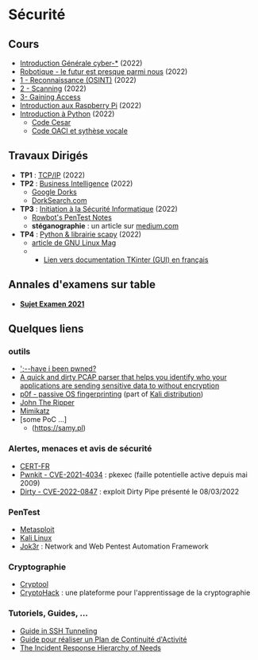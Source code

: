 # Sécurité

## Cours
* [Introduction Générale cyber-*](https://github.com/truillet/ups/blob/master/m2issd/cours/cyber_f%C3%A9vrier_2022.pdf) (2022)
* [Robotique - le futur est presque parmi nous](https://github.com/truillet/ups/blob/master/m2issd/cours/Robotique_fevrier_2022.pdf) (2022)
* [1 - Reconnaissance (OSINT)](https://github.com/truillet/ups/blob/master/m2issd/cours/OSINT_Reconnaissance.pdf) (2022)
* [2 - Scanning](https://github.com/truillet/ups/blob/master/m2issd/cours/Scanning.pdf) (2022)
* [3- Gaining Access](https://github.com/truillet/ups/blob/master/m2issd/cours/Gaining%20Access.pdf)
* [Introduction aux Raspberry Pi](https://github.com/truillet/ups/blob/master/m2issd/cours/Introduction_RPi.pdf) (2022)
* [Introduction à Python](https://github.com/truillet/ups/blob/master/m2issd/cours/Introduction_python.pdf) (2022)
   * [Code Cesar](https://github.com/truillet/ups/blob/master/m2issd/code/ROT13.py)
   * [Code OACI et sythèse vocale](https://github.com/truillet/ups/blob/master/m2issd/code/OACI.zip)
  
## Travaux Dirigés

* **TP1** : [TCP/IP](https://github.com/truillet/ups/blob/master/m2issd/td/TP1_TCP_IP.pdf) (2022)
* **TP2** : [Business Intelligence](https://github.com/truillet/ups/blob/master/m2issd/td/TP2_BUSINT.pdf) (2022)
   * [Google Dorks](https://www.exploit-db.com/google-hacking-database)
   * [DorkSearch.com](https://dorksearch.com)
* **TP3** : [Initiation à la Sécurité Informatique](https://github.com/truillet/ups/blob/master/m2issd/td/TP3_Initiation_Securite.pdf) (2022)
   * [Rowbot's PenTest Notes](https://guide.offsecnewbie.com/shells)
   * **stéganographie** : un article sur [medium.com](https://z3r0trust.medium.com/the-threat-of-digital-steganography-cloaked-malware-to-u-s-critical-infrastructure-systems-c9ccff514029)
* **TP4** : [Python & librairie scapy](https://github.com/truillet/ups/blob/master/m2issd/td/TP4_Python_Scapy.pdf) (2022)
   * [article de GNU Linux Mag](https://connect.ed-diamond.com/GNU-Linux-Magazine/GLMFHS-090/Scapy-le-couteau-suisse-Python-pour-le-reseau)
   * * [Lien vers documentation TKinter (GUI) en français](http://tkinter.fdex.eu/index.html)

## Annales d'examens sur table
* **[Sujet Examen 2021](https://github.com/truillet/ups/blob/master/m2issd/annales/Exam_m2issd_20-21_UE8.pdf)**

## Quelques liens

### outils
* [';--have i been pwned?](https://haveibeenpwned.com)
* [A quick and dirty PCAP parser that helps you identify who your applications are sending sensitive data to without encryption](https://github.com/danielmiessler/Caparser)
* [p0f - passive OS fingerprinting](https://lcamtuf.coredump.cx/p0f3) (part of [Kali distribution](https://tools.kali.org/information-gathering/p0f))
* [John The Ripper](https://www.openwall.com/john)
* [Mimikatz](http://blog.gentilkiwi.com/mimikatz)
* [some PoC ...]
  * (https://samy.pl)

### Alertes, menaces et avis de sécurité
* [CERT-FR](https://www.cert.ssi.gouv.fr)
* [Pwnkit - CVE-2021-4034](https://github.com/arthepsy/CVE-2021-4034) : pkexec (faille potentielle active depuis mai 2009)
* [Dirty - CVE-2022-0847](https://github.com/Mustafa1986/CVE-2022-0847-DirtyPipe-Exploit/blob/main/dirtypipe.c) : exploit Dirty Pipe présenté le 08/03/2022 
### PenTest
* [Metasploit](https://www.metasploit.com)
* [Kali Linux](https://www.kali.org)
* [Jok3r](https://hakin9.org/jok3r-v3-beta-2-network-and-web-pentest-automation-framework/) : Network and Web Pentest Automation Framework

### Cryptographie
* [Cryptool](https://www.cryptool.org/en)
* [CryptoHack](https://cryptohack.org) : une plateforme pour l'apprentissage de la cryptographie

### Tutoriels, Guides, ...
* [Guide in SSH Tunneling](https://www.hackingarticles.in/comprehensive-guide-on-ssh-tunneling)
* [Guide pour réaliser un Plan de Continuité d'Activité](http://www.sgdsn.gouv.fr/uploads/2016/10/guide-pca-sgdsn-110613-normal.pdf)
* [The Incident Response Hierarchy of Needs](https://github.com/swannman/ircapabilities)
